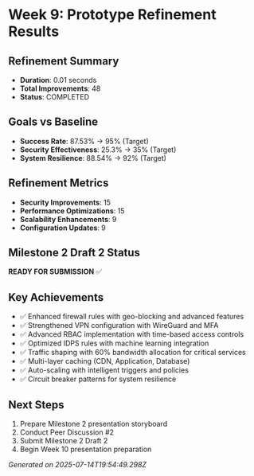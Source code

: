 # Week 9: Prototype Refinement Results

## Refinement Summary
- **Duration**: 0.01 seconds
- **Total Improvements**: 48
- **Status**: COMPLETED

## Goals vs Baseline
- **Success Rate**: 87.53% → 95% (Target)
- **Security Effectiveness**: 25.3% → 35% (Target)
- **System Resilience**: 88.54% → 92% (Target)

## Refinement Metrics
- **Security Improvements**: 15
- **Performance Optimizations**: 15
- **Scalability Enhancements**: 9
- **Configuration Updates**: 9

## Milestone 2 Draft 2 Status
**READY FOR SUBMISSION** ✅

## Key Achievements
- ✅ Enhanced firewall rules with geo-blocking and advanced features
- ✅ Strengthened VPN configuration with WireGuard and MFA
- ✅ Advanced RBAC implementation with time-based access controls
- ✅ Optimized IDPS rules with machine learning integration
- ✅ Traffic shaping with 60% bandwidth allocation for critical services
- ✅ Multi-layer caching (CDN, Application, Database)
- ✅ Auto-scaling with intelligent triggers and policies
- ✅ Circuit breaker patterns for system resilience

## Next Steps
1. Prepare Milestone 2 presentation storyboard
2. Conduct Peer Discussion #2
3. Submit Milestone 2 Draft 2
4. Begin Week 10 presentation preparation

*Generated on 2025-07-14T19:54:49.298Z*

